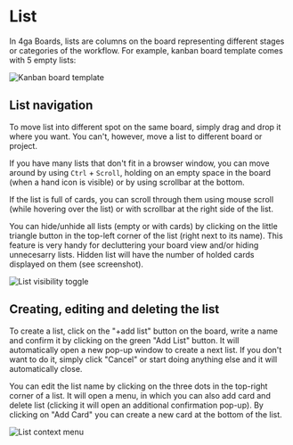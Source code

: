 List
====

In 4ga Boards, lists are columns on the board representing different stages or categories of the workflow. For example, kanban board template comes with 5 empty lists:

![Kanban board template](/assets/images/boardkanban_en-0d8d53e96c30dd857eccd63f138e8d29.png)

List navigation[​](#list-navigation "Direct link to List navigation")
---------------------------------------------------------------------

To move list into different spot on the same board, simply drag and drop it where you want. You can't, however, move a list to different board or project.

If you have many lists that don't fit in a browser window, you can move around by using `Ctrl` + `Scroll`, holding on an empty space in the board (when a hand icon is visible) or by using scrollbar at the bottom.

If the list is full of cards, you can scroll through them using mouse scroll (while hovering over the list) or with scrollbar at the right side of the list.

You can hide/unhide all lists (empty or with cards) by clicking on the little triangle button in the top-left corner of the list (right next to its name). This feature is very handy for decluttering your board view and/or hiding unnecesarry lists. Hidden list will have the number of holded cards displayed on them (see screenshot).

![List visibility toggle](/assets/images/listhide_en-096ff901d7aa697b8a169187dcf68fd8.png)

Creating, editing and deleting the list[​](#creating-editing-and-deleting-the-list "Direct link to Creating, editing and deleting the list")
--------------------------------------------------------------------------------------------------------------------------------------------

To create a list, click on the "+add list" button on the board, write a name and confirm it by clicking on the green "Add List" button. It will automatically open a new pop-up window to create a next list. If you don't want to do it, simply click "Cancel" or start doing anything else and it will automatically close.

You can edit the list name by clicking on the three dots in the top-right corner of a list. It will open a menu, in which you can also add card and delete list (clicking it will open an additional confirmation pop-up). By clicking on "Add Card" you can create a new card at the bottom of the list.

![List context menu](/assets/images/listmenu_en-d0b2c0e7086addba8814104efa3414a6.png)